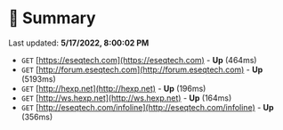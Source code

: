 # 📖 Summary
Last updated: **5/17/2022, 8:00:02 PM**

- `GET` [https://eseqtech.com](https://eseqtech.com) - **Up** (464ms)
- `GET` [http://forum.eseqtech.com](http://forum.eseqtech.com) - **Up** (5193ms)
- `GET` [http://hexp.net](http://hexp.net) - **Up** (196ms)
- `GET` [http://ws.hexp.net](http://ws.hexp.net) - **Up** (164ms)
- `GET` [http://eseqtech.com/infoline](http://eseqtech.com/infoline) - **Up** (356ms)
